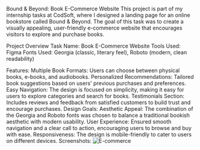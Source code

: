 Bound & Beyond: Book E-Commerce Website
This project is part of my internship tasks at CodSoft, where I designed a landing page for an online bookstore called Bound & Beyond. The goal of this task was to create a visually appealing, user-friendly e-commerce website that encourages visitors to explore and purchase books.

Project Overview
Task Name: Book E-Commerce Website
Tools Used: Figma
Fonts Used: Georgia (classic, literary feel), Roboto (modern, clean readability)

Features:
Multiple Book Formats: Users can choose between physical books, e-books, and audiobooks.
Personalized Recommendations: Tailored book suggestions based on users' previous purchases and preferences.
Easy Navigation: The design is focused on simplicity, making it easy for users to explore categories and search for books.
Testimonials Section: Includes reviews and feedback from satisfied customers to build trust and encourage purchases.
Design Goals:
Aesthetic Appeal: The combination of the Georgia and Roboto fonts was chosen to balance a traditional bookish aesthetic with modern usability.
User Experience: Ensured smooth navigation and a clear call to action, encouraging users to browse and buy with ease.
Responsiveness: The design is mobile-friendly to cater to users on different devices.
Screenshots:
![E-commerce](https://github.com/user-attachments/assets/67c9bef6-409f-4975-ab64-bac0e7b23ca5)
